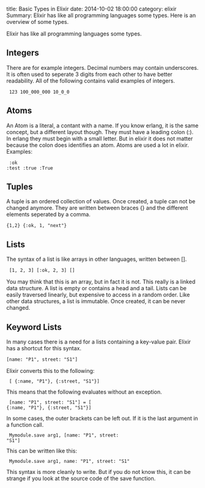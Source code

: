 title: Basic Types in Elixir
date: 2014-10-02 18:00:00
category: elixir
Summary: Elixir has like all programming languages some types. Here is an overview of some types.

Elixir has like all programming languages some types.

Integers
--------
There are for example integers. Decimal numbers may contain underscores. It is often used to seperate 3 digits from each other to have better readability. All of the following contains valid examples of integers.

<code class="elixir"><pre>
123
100_000_000
10_0_0
</pre></code>

Atoms
-----
An Atom is a literal, a contant with a name. If you know erlang, it is the same concept, but a different layout though. They must have a leading colon (:). In erlang they must begin with a small letter. But in elixir it does not matter because the colon does identifies an atom. Atoms are used a lot in elixir. Examples:
<code class="elixir"><pre>
:ok
:test
:true
:True
</pre></code>

Tuples
------
A tuple is an ordered collection of values. Once created, a tuple can not be changed anymore. They are written between braces {} and the different elements seperated by a comma.
<code class="elixir"><pre>
{1,2}
{:ok, 1, "next"}
</pre></code>

Lists
-----
The syntax of a list is like arrays in other languages, written between [].
<code class="elixir"><pre>
[1, 2, 3]
[:ok, 2, 3]
[]
</pre></code>
You may think that this is an array, but in fact it is not. This really is a linked data structure. A list is empty or contains a head and a tail. Lists can be easily traversed linearly, but expensive to access in a random order. Like other data structures, a list is immutable. Once created, it can be never changed.

Keyword Lists
-------------
In many cases there is a need for a lists containing a key-value pair. Elixir has a shortcut for this syntax.
<code class="elixir"><pre>
[name: "P1", street: "S1"]
</pre></code>
Elixir converts this to the following:
<code class="elixir"><pre>
[ {:name, "P1"}, {:street, "S1"}]
</pre></code>
This means that the following evaluates without an exception.
<code class="elixir"><pre>
[name: "P1", street: "S1"] = [ {:name, "P1"}, {:street, "S1"}]
</pre></code>
In some cases, the outer brackets can be left out. If it is the last argument in a function call.
<code class="elixir"><pre>
Mymodule.save arg1, [name: "P1", street: "S1"]
</pre></code>
This can be written like this:
<code class="elixir"><pre>
Mymodule.save arg1, name: "P1", street: "S1"
</pre></code>
This syntax is more cleanly to write. But if you do not know this, it can be strange if you look at the source code of the save function.
